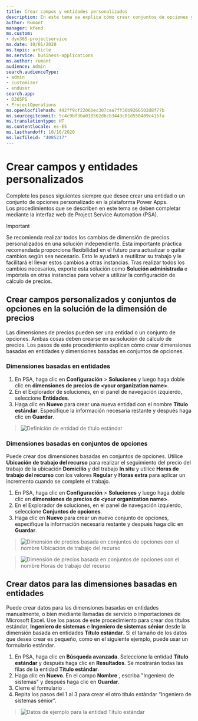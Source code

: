 ```yaml
---
title: Crear campos y entidades personalizados
description: En este tema se explica cómo crear conjuntos de opciones y entidades en su propia solución de la plataforma Power Apps.
author: Rumant
manager: kfend
ms.custom:
- dyn365-projectservice
ms.date: 10/01/2020
ms.topic: article
ms.service: business-applications
ms.author: rumant
audience: Admin
search.audienceType:
- admin
- customizer
- enduser
search.app:
- D365PS
- ProjectOperations
ms.openlocfilehash: 442ff9cf2206bec307cea7ff30b9266502d8f77b
ms.sourcegitcommit: 5c4c9bf3ba018562d6cb3443c01d550489c415fa
ms.translationtype: HT
ms.contentlocale: es-ES
ms.lasthandoff: 10/16/2020
ms.locfileid: "4085217"
---
```

# <a name="create-custom-fields-and-entities"></a>Crear campos y entidades personalizados 

Complete los pasos siguientes siempre que desee crear una entidad o un conjunto de opciones personalizado en la plataforma Power Apps.  
Los procedimientos que se describen en este tema se deben completar mediante la interfaz web de Project Service Automation (PSA).

> [!IMPORTANT]
> Se recomienda realizar todos los cambios de dimensión de precios personalizados en una solución independiente. Esta importante práctica recomendada proporciona flexibilidad en el futuro para actualizar o quitar cambios según sea necesario. Esto le ayudará a reutilizar su trabajo y le facilitará el llevar estos cambios a otras instancias. Tras realizar todos los cambios necesarios, exporte esta solución como **Solución administrada** e impórtela en otras instancias para volver a utilizar la configuración de cálculo de precios.

  
## <a name="create-custom-fields-and-option-sets-in-the-pricing-dimension-solution"></a>Crear campos personalizados y conjuntos de opciones en la solución de la dimensión de precios

Las dimensiones de precios pueden ser una entidad o un conjunto de opciones. Ambas cosas deben crearse en su solución de cálculo de precios. Los pasos de este procedimiento explican cómo crear dimensiones basadas en entidades y dimensiones basadas en conjuntos de opciones.

### <a name="entity-based-dimensions"></a>Dimensiones basadas en entidades

1. En PSA, haga clic en **Configuración** > **Soluciones** y luego haga doble clic en **dimensiones de precios de \<your organization name>**.
2. En el Explorador de soluciones, en el panel de navegación izquierdo, seleccione **Entidades**.
3. Haga clic en **Nuevo** para crear una nueva entidad con el nombre **Título estándar**. Especifique la información necesaria restante y después haga clic en **Guardar**.

> ![Definición de entidad de título estándar](media/Standard-Title-entity-definition.png)


### <a name="option-set-based-dimensions"></a>Dimensiones basadas en conjuntos de opciones 
Puede crear dos dimensiones basadas en conjuntos de opciones. Utilice **Ubicación de trabajo del recurso** para realizar el seguimiento del precio del trabajo de la ubicación **Domicilio** y del trabajo **In situ** y utilice **Horas de trabajo del recurso** con los valores **Regular** y **Horas extra** para aplicar un incremento cuando se complete el trabajo.


1. En PSA, haga clic en **Configuración** > **Soluciones** y luego haga doble clic en **dimensiones de precios de \<your organization name>**. 
2. En el Explorador de soluciones, en el panel de navegación izquierdo, seleccione **Conjuntos de opciones**. 
3. Haga clic en **Nuevo** para crear un nuevo conjunto de opciones, especifique la información necesaria restante y después haga clic en **Guardar**.

> ![Dimensión de precios basada en conjuntos de opciones con el nombre Ubicación de trabajo del recurso ](media/Option-set-PD-called-Resource-Work-Location.png)

> ![Dimensión de precios basada en conjuntos de opciones con el nombre Horas de trabajo del recurso ](media/Option-set-PD-called-Resource-Work-Hours.PNG)


## <a name="create-data-for-entity-based-dimensions"></a>Crear datos para las dimensiones basadas en entidades

Puede crear datos para las dimensiones basadas en entidades manualmente, o bien mediante llamadas de servicio o importaciones de Microsoft Excel. Use los pasos de este procedimiento para crear dos títulos estándar, **Ingeniero de sistemas** e **Ingeniero de sistemas sénior** desde la dimensión basada en entidades **Título estándar**. Si el tamaño de los datos que desea crear es pequeño, como en el siguiente ejemplo, puede usar un formulario estándar.

1. En PSA, haga clic en **Búsqueda avanzada**. Seleccione la entidad **Título estándar** y después haga clic en **Resultados**. Se mostrarán todas las filas de la entidad **Título estándar**.
2. Haga clic en **Nuevo**. En el campo **Nombre** , escriba "Ingeniero de sistemas" y después haga clic en **Guardar**.
3. Cierre el formulario . 
4. Repita los pasos del 1 al 3 para crear el otro título estándar “Ingeniero de sistemas sénior”.

> ![Datos de ejemplo para la entidad Título estándar ](media/ST-data.png)


